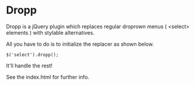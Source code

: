 Dropp 
=====

Dropp is a jQuery plugin which replaces regular droprown menus ( &lt;select&gt; elements ) with stylable alternatives.

All you have to do is to initialize the replacer as shown below.

	$('select').dropp();
	
It'll handle the rest!

See the index.html for further info.